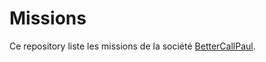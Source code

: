 # Missions

Ce repository liste les missions de la société [BetterCallPaul](https://bettercallpaul.fr).
